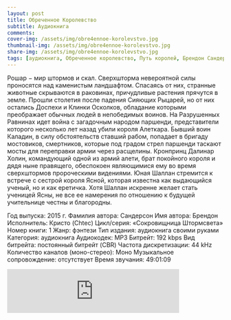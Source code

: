 ```yaml
---
layout: post
title: Обреченное Королевство
subtitle: Аудиокнига
comments: 
cover-img: /assets/img/obre4ennoe-korolevstvo.jpg
thumbnail-img: /assets/img/obre4ennoe-korolevstvo.jpg
share-img: /assets/img/obre4ennoe-korolevstvo.jpg
tags: [аудиокнига, Обреченное королевство, Путь королей, Брендон Сандерсон]
---
```

Рошар − мир штормов и скал. Сверхшторма невероятной силы проносятся над каменистым ландшафтом. Спасаясь от них, странные животные скрываются в раковинах, причудливые растения прячутся в земле.
Прошли столетия после падения Сияющих Рыцарей, но от них остались Доспехи и Клинки Осколков, обладание которыми преображает обычных людей в непобедимых воинов.
На Разрушенных Равнинах идет война с загадочным народом паршенди, представители которого несколько лет назад убили короля Алеткара. Бывший воин Каладин, в силу обстоятельств ставший рабом, попадает в бригаду мостовиков, смертников, которые под градом стрел паршенди таскают мосты для переправки армии через расщелины.
Кронпринц Далинар Холин, командующий одной из армий алети, брат покойного короля и дядя ныне правящего, обеспокоен являющимися ему во время сверхштормов пророческими видениями.
Юная Шаллан стремится к встрече с сестрой короля Ясной, которая известна как выдающийся ученый, но и как еретичка. Хотя Шаллан искренне желает стать ученицей Ясны, не все ее намерения по отношению к будущей учительнице честны и благородны.

Год выпуска: 2015 г.
Фамилия автора: Сандерсон
Имя автора: Брендон
Исполнитель: Кристо (Chtec)
Цикл/серия: «Сокровищница Штормсвета»
Номер книги: 1
Жанр: фэнтези
Тип издания: аудиокнига своими руками
Категория: аудиокнига
Аудиокодек: MP3
Битрейт: 192 kbps
Вид битрейта: постоянный битрейт (CBR)
Частота дискретизации: 44 kHz
Количество каналов (моно-стерео): Моно
Музыкальное сопровождение: отсутствует
Время звучания: 49:01:09

<iframe src="https://anchor.fm/denis-korableff5/embed/episodes/ep-e10mhro/a-a5hj2fj" height="102px" width="400px" frameborder="0" scrolling="no"></iframe>
